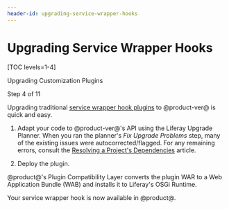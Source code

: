 ```yaml
---
header-id: upgrading-service-wrapper-hooks
---
```


# Upgrading Service Wrapper Hooks

[TOC levels=1-4]

<div class="learn-path-step row">
    <p id="stepTitle">Upgrading Customization Plugins</p><p>Step 4 of 11</p> 
</div>

Upgrading traditional
[service wrapper hook plugins](/docs/6-2/tutorials/-/knowledge_base/t/overriding-a-portal-service-using-a-hook)
to @product-ver@ is quick and easy.

1.  Adapt your code to @product-ver@'s API using the Liferay Upgrade Planner. When
    you ran the planner's *Fix Upgrade Problems* step, many of the existing
    issues were autocorrected/flagged. For any remaining errors, consult the
    [Resolving a Project's Dependencies](/docs/7-2/tutorials/-/knowledge_base/t/resolving-a-projects-dependencies)
    article.

2.  Deploy the plugin.

@product@'s Plugin Compatibility Layer converts the plugin WAR to a Web
Application Bundle (WAB) and installs it to Liferay's OSGi Runtime.

Your service wrapper hook is now available in @product@.
